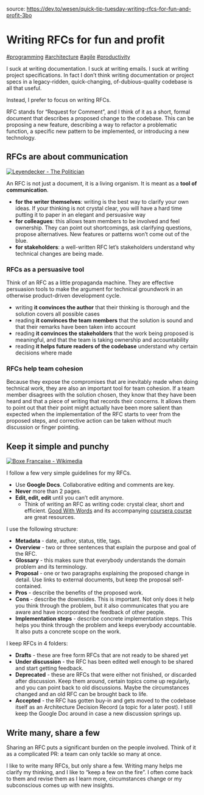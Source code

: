 source: https://dev.to/wesen/quick-tip-tuesday-writing-rfcs-for-fun-and-profit-3bo
# Writing RFCs for fun and profit

[#programming](https://dev.to/t/programming) [#architecture](https://dev.to/t/architecture) [#agile](https://dev.to/t/agile) [#productivity](https://dev.to/t/productivity)

I suck at writing documentation. I suck at writing emails. I suck at writing project specifications. In fact I don’t think writing documentation or project specs in a legacy-ridden, quick-changing, of-dubious-quality codebase is all that useful.

Instead, I prefer to focus on writing RFCs.

RFC stands for “Request for Comment”, and I think of it as a short, formal document that describes a proposed change to the codebase. This can be proposing a new feature, describing a way to refactor a problematic function, a specific new pattern to be implemented, or introducing a new technology.

## [](https://dev.to/wesen/quick-tip-tuesday-writing-rfcs-for-fun-and-profit-3bo#rfcs-are-about-communication)RFCs are about communication

[![Leyendecker - The Politician](https://res.cloudinary.com/practicaldev/image/fetch/s--ezodjILx--/c_limit%2Cf_auto%2Cfl_progressive%2Cq_auto%2Cw_880/https://dev-to-uploads.s3.amazonaws.com/uploads/articles/0m6d5wvsd3afnlj4nkkb.jpeg)](https://res.cloudinary.com/practicaldev/image/fetch/s--ezodjILx--/c_limit%2Cf_auto%2Cfl_progressive%2Cq_auto%2Cw_880/https://dev-to-uploads.s3.amazonaws.com/uploads/articles/0m6d5wvsd3afnlj4nkkb.jpeg)

An RFC is not just a document, it is a living organism. It is meant as a **tool of communication**.

-   **for the writer themselves**: writing is the best way to clarify your own ideas. If your thinking is not crystal clear, you will have a hard time putting it to paper in an elegant and persuasive way
-   **for colleagues**: this allows team members to be involved and feel ownership. They can point out shortcomings, ask clarifying questions, propose alternatives. New features or patterns won’t come out of the blue.
-   **for stakeholders**: a well-written RFC let’s stakeholders understand why technical changes are being made.

### [](https://dev.to/wesen/quick-tip-tuesday-writing-rfcs-for-fun-and-profit-3bo#rfcs-as-a-persuasive-tool)RFCs as a persuasive tool

Think of an RFC as a little propaganda machine. They are effective persuasion tools to make the argument for technical groundwork in an otherwise product-driven development cycle.

-   writing **it convinces the author** that their thinking is thorough and the solution covers all possible cases
-   reading **it convinces the team members** that the solution is sound and that their remarks have been taken into account
-   reading **it convinces the stakeholders** that the work being proposed is meaningful, and that the team is taking ownership and accountability
-   reading **it helps future readers of the codebase** understand why certain decisions where made

### [](https://dev.to/wesen/quick-tip-tuesday-writing-rfcs-for-fun-and-profit-3bo#rfcs-help-team-cohesion)RFCs help team cohesion

Because they expose the compromises that are inevitably made when doing technical work, they are also an important tool for team cohesion. If a team member disagrees with the solution chosen, they know that they have been heard and that a piece of writing that records their concerns. It allows them to point out that their point might actually have been more salient than expected when the implementation of the RFC starts to veer from the proposed steps, and corrective action can be taken without much discussion or finger pointing.

## [](https://dev.to/wesen/quick-tip-tuesday-writing-rfcs-for-fun-and-profit-3bo#keep-it-simple-and-punchy)Keep it simple and punchy

[![Boxe Francaise - Wikimedia](https://res.cloudinary.com/practicaldev/image/fetch/s--P42kgGOm--/c_limit%2Cf_auto%2Cfl_progressive%2Cq_auto%2Cw_880/https://dev-to-uploads.s3.amazonaws.com/uploads/articles/edoirjiob9muyc8eku8g.jpeg)](https://res.cloudinary.com/practicaldev/image/fetch/s--P42kgGOm--/c_limit%2Cf_auto%2Cfl_progressive%2Cq_auto%2Cw_880/https://dev-to-uploads.s3.amazonaws.com/uploads/articles/edoirjiob9muyc8eku8g.jpeg)

I follow a few very simple guidelines for my RFCs.

-   Use **Google Docs**. Collaborative editing and comments are key.
-   **Never** more than 2 pages.
-   **Edit, edit, edit** until you can’t edit anymore.
    -   Think of writing an RFC as writing code: crystal clear, short and efficient. [Good With Words](https://www.fulcrum.org/concern/monographs/1v53jz538) and its accompanying [coursera course](https://www.coursera.org/specializations/good-with-words) are great resources.

I use the following structure:

-   **Metadata** - date, author, status, title, tags.
-   **Overview** - two or three sentences that explain the purpose and goal of the RFC.
-   **Glossary** - this makes sure that everybody understands the domain problem and its terminology.
-   **Proposal** - one or two paragraphs explaining the proposed change in detail. Use links to external documents, but keep the proposal self-contained.
-   **Pros** - describe the benefits of the proposed work.
-   **Cons** - describe the downsides. This is important. Not only does it help you think through the problem, but it also communicates that you are aware and have incorporated the feedback of other people.
-   **Implementation steps** - describe concrete implementation steps. This helps you think through the problem and keeps everybody accountable. It also puts a concrete scope on the work.

I keep RFCs in 4 folders:

-   **Drafts** - these are free form RFCs that are not ready to be shared yet
-   **Under discussion** - the RFC has been edited well enough to be shared and start getting feedback.
-   **Deprecated** - these are RFCs that were either not finished, or discarded after discussion. Keep them around, certain topics come up regularly, and you can point back to old discussions. Maybe the circumstances changed and an old RFC can be brought back to life.
-   **Accepted** - the RFC has gotten buy-in and gets moved to the codebase itself as an Architecture Decision Record (a topic for a later post). I still keep the Google Doc around in case a new discussion springs up.

## [](https://dev.to/wesen/quick-tip-tuesday-writing-rfcs-for-fun-and-profit-3bo#write-many-share-a-few)Write many, share a few

Sharing an RFC puts a significant burden on the people involved. Think of it as a complicated PR: a team can only tackle so many at once.

I like to write many RFCs, but only share a few. Writing many helps me clarify my thinking, and I like to “keep a few on the fire”. I often come back to them and revise them as I learn more, circumstances change or my subconscious comes up with new insights.
